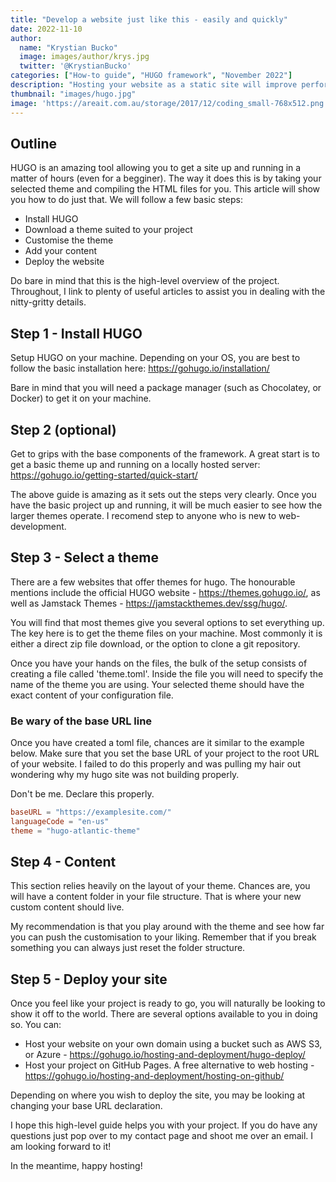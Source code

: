 ```yaml
---
title: "Develop a website just like this - easily and quickly"
date: 2022-11-10
author: 
  name: "Krystian Bucko"
  image: images/author/krys.jpg
  twitter: '@KrystianBucko'
categories: ["How-to guide", "HUGO framework", "November 2022"]
description: "Hosting your website as a static site will improve performance and improve security."
thumbnail: "images/hugo.jpg"
image: 'https://areait.com.au/storage/2017/12/coding_small-768x512.png' 
---
```


## Outline

HUGO is an amazing tool allowing you to get a site up and running in a matter of hours (even for a begginer). The way it does this is by taking your selected theme and compiling the HTML files for you. This article will show you how to do just that. We will follow a few basic steps:

- Install HUGO
- Download a theme suited to your project
- Customise the theme
- Add your content
- Deploy the website 

Do bare in mind that this is the high-level overview of the project. Throughout, I link to plenty of useful articles to assist you in dealing with the nitty-gritty details.

## Step 1 - Install HUGO

Setup HUGO on your machine. Depending on your OS, you are best to follow the basic installation here: https://gohugo.io/installation/

Bare in mind that you will need a package manager (such as Chocolatey, or Docker) to get it on your machine.

## Step 2 (optional)

Get to grips with the base components of the framework. A great start is to get a basic theme up and running on a locally hosted server: https://gohugo.io/getting-started/quick-start/

The above guide is amazing as it sets out the steps very clearly. Once you have the basic project up and running, it will be much easier to see how the larger themes operate. I recomend step to anyone who is new to web-development.

## Step 3 - Select a theme

There are a few websites that offer themes for hugo. The honourable mentions include the official HUGO website - https://themes.gohugo.io/, as well as Jamstack Themes - https://jamstackthemes.dev/ssg/hugo/. 

You will find that most themes give you several options to set everything up. The key here is to get the theme files on your machine. Most commonly it is either a direct zip file download, or the option to clone a git repository.

Once you have your hands on the files, the bulk of the setup consists of creating a file called 'theme.toml'. Inside the file you will need to specify the name of the theme you are using. Your selected theme should have the exact content of your configuration file. 

### Be wary of the base URL line

Once you have created a toml file, chances are it similar to the example below. Make sure that you set the base URL of your project to the root URL of your website. I failed to do this properly and was pulling my hair out wondering why my hugo site was not building properly. 

Don't be me. Declare this properly. 

```toml
baseURL = "https://examplesite.com/"
languageCode = "en-us"
theme = "hugo-atlantic-theme"
```

## Step 4 - Content

This section relies heavily on the layout of your theme. Chances are, you will have a content folder in your file structure. That is where your new custom content should live. 

My recommendation is that you play around with the theme and see how far you can push the customisation to your liking. Remember that if you break something you can always just reset the folder structure. 

## Step 5 - Deploy your site

Once you feel like your project is ready to go, you will naturally be looking to show it off to the world. There are several options available to you in doing so. You can: 

- Host your website on your own domain using a bucket such as AWS S3, or Azure - https://gohugo.io/hosting-and-deployment/hugo-deploy/
- Host your project on GitHub Pages. A free alternative to web hosting - https://gohugo.io/hosting-and-deployment/hosting-on-github/

Depending on where you wish to deploy the site, you may be looking at changing your base URL declaration. 

I hope this high-level guide helps you with your project. If you do have any questions just pop over to my contact page and shoot me over an email. I am looking forward to it! 


In the meantime, happy hosting!